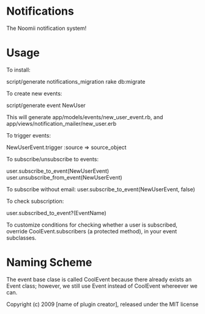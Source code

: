 Notifications
=============

The Noomii notification system!


Usage
=====

To install:

script/generate notifications_migration
rake db:migrate

To create new events:

script/generate event NewUser

This will generate app/models/events/new_user_event.rb, and app/views/notification_mailer/new_user.erb

To trigger events:

NewUserEvent.trigger :source => source_object

To subscribe/unsubscribe to events:

user.subscribe_to_event(NewUserEvent)
user.unsubscribe_from_event(NewUserEvent)

To subscribe without email:
user.subscribe_to_event(NewUserEvent, false)

To check subscription:

user.subscribed_to_event?(EventName)

To customize conditions for checking whether a user is subscribed, override CoolEvent.subscribers (a protected method), in your event subclasses.

Naming Scheme
=============
The event base clase is called CoolEvent because there already exists an Event class; however, we still use Event instead of CoolEvent whereever we can.

Copyright (c) 2009 [name of plugin creator], released under the MIT license
